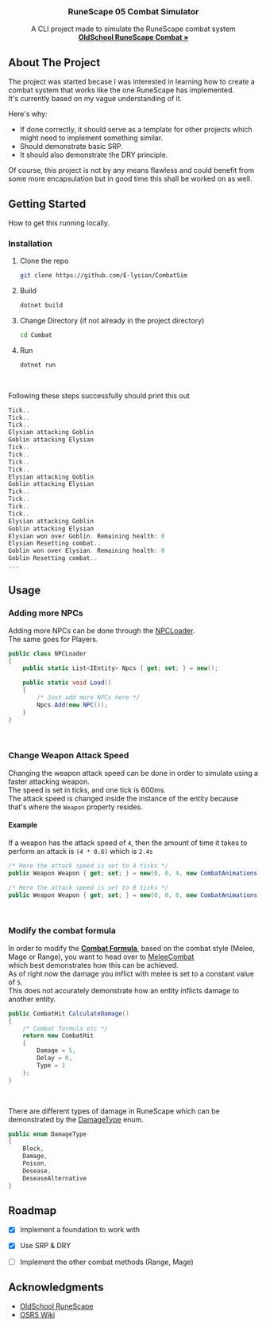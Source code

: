 <br />
<div align="center">
  <h3 align="center">RuneScape 05 Combat Simulator</h3>

  <p align="center">
    A CLI project made to simulate the RuneScape combat system
    <br />
    <a href="https://oldschoolrunescape.fandom.com/wiki/Combat"><strong>OldSchool RuneScape Combat »</strong></a>
  </p>
</div>


<!-- ABOUT THE PROJECT -->
## About The Project

The project was started becase I was interested in learning how to create a combat system that works like the one RuneScape has implemented.<br/>
It's currently based on my vague understanding of it.

Here's why:
* If done correctly, it should serve as a template for other projects which might need to implement something similar.
* Should demonstrate basic SRP.
* It should also demonstrate the DRY principle.

Of course, this project is not by any means flawless and could benefit from some more encapsulation but in good time this shall be worked on as well.


<!-- GETTING STARTED -->
## Getting Started

How to get this running locally.
### Installation

1. Clone the repo
   ```sh
   git clone https://github.com/E-lysian/CombatSim
   ```
2. Build
   ```sh
   dotnet build
   ```
3. Change Directory (if not already in the project directory)
   ```sh
   cd Combat
   ```

4. Run
    ```sh
    dotnet run
    ```

<br/>

Following these steps successfully should print this out
```cs
Tick..
Tick..
Tick..
Elysian attacking Goblin
Goblin attacking Elysian
Tick..
Tick..
Tick..
Tick..
Elysian attacking Goblin
Goblin attacking Elysian
Tick..
Tick..
Tick..
Tick..
Elysian attacking Goblin
Goblin attacking Elysian
Elysian won over Goblin. Remaining health: 0
Elysian Resetting combat.. 
Goblin won over Elysian. Remaining health: 0
Goblin Resetting combat..
...
```


<!-- USAGE EXAMPLES -->
## Usage

### Adding more NPCs
Adding more NPCs can be done through the [NPCLoader](https://github.com/E-lysian/CombatSim/blob/master/Combat/Loaders/NPCLoader.cs).<br/>
The same goes for Players.

```cs
public class NPCLoader
{
    public static List<IEntity> Npcs { get; set; } = new();

    public static void Load()
    {
        /* Just add more NPCs here */
        Npcs.Add(new NPC());
    }
}
```

<br/>

### Change Weapon Attack Speed
Changing the weapon attack speed can be done in order to simulate using a faster attacking weapon.<br/>
The speed is set in ticks, and one tick is 600ms.<br/>
The attack speed is changed inside the instance of the entity because that's where the `Weapon` property resides.

#### Example
If a weapon has the attack speed of `4`, then the amount of time it takes to perform an attack is `(4 * 0.6)` which is `2.4s`

```cs
/* Here the attack speed is set to 4 ticks */
public Weapon Weapon { get; set; } = new(0, 0, 4, new CombatAnimations(0, 0, 0), WeaponType.HAND);

/* Here the attack speed is set to 8 ticks */
public Weapon Weapon { get; set; } = new(0, 0, 8, new CombatAnimations(0, 0, 0), WeaponType.HAND);
```

<br/>

### Modify the combat formula
In order to modify the <a href="https://oldschoolrunescape.fandom.com/wiki/Maximum_melee_hit"><strong>Combat Formula</strong></a>, based on the combat style (Melee, Mage or Range), you want to head over to [MeleeCombat](https://github.com/E-lysian/CombatSim/blob/master/Combat/Combat/Methods/Melee/MeleeCombat.cs)<br/> which best demonstrates how this can be achieved.<br/>
As of right now the damage you inflict with melee is set to a constant value of `5`. <br/>This does not accurately demonstrate how an entity inflicts damage to another entity.


```cs
public CombatHit CalculateDamage()
{
    /* Combat formula etc */
    return new CombatHit
    {
        Damage = 5,
        Delay = 0,
        Type = 1
    };
}
```
<br/>


There are different types of damage in RuneScape which can be demonstrated by the [DamageType](https://github.com/E-lysian/CombatSim/blob/master/Combat/Combat/DamageType.cs) enum.

```cs
public enum DamageType
{
    Block,
    Damage,
    Poison,
    Desease,
    DeseaseAlternative
}
```




<!-- ROADMAP -->
## Roadmap

- [x] Implement a foundation to work with
- [x] Use SRP & DRY
- [ ] Implement the other combat methods (Range, Mage)


<!-- ACKNOWLEDGMENTS -->
## Acknowledgments

* [OldSchool RuneScape](https://oldschool.runescape.com/)
* [OSRS Wiki](https://oldschool.runescape.wiki/)
